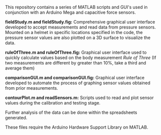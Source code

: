 This repository contains a series of MATLAB scripts and GUI's used in conjunction with an Arduino Mega and capacitive force sensors.  

**fieldStudy.m and fieldStudy.fig:**
Comprehensive graphical user interface developed to accept measurements and read data from pressure sensors. Mounted on a helmet in specific locations specified in the code, the pressure sensor values are also plotted on a 3D surface to visualize the data. 

**ruleOfThree.m and ruleOfThree.fig:**
Graphical user interface used to quickly calculate values based on the body measurement *Rule of Three* (If two measurements are different by greater than 10%, take a third and average them)

**comparisonGUI.m and comparisonGUI.fig:**
Graphical user interface developed to automate the process of graphing sensor values obtained from prior measurements. 

**contourPlot.m and readSensors.m:**
Scripts used to read and plot sensor values during the calibration and testing stage. 

Further analysis of the data can be done within the spreadsheets generated. 

These files require the Arduino Hardware Support Library on MATLAB. 

